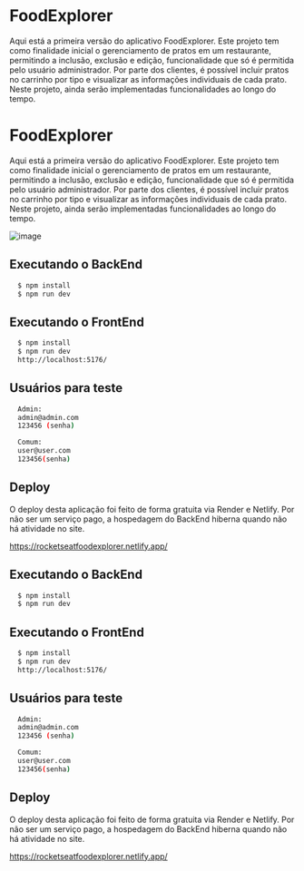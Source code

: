 # FoodExplorer

Aqui está a primeira versão do aplicativo FoodExplorer. Este projeto tem como finalidade inicial o gerenciamento de pratos em um restaurante, permitindo a inclusão, exclusão e edição, funcionalidade que só é permitida pelo usuário administrador. Por parte dos clientes, é possível incluir pratos no carrinho por tipo e visualizar as informações individuais de cada prato. Neste projeto, ainda serão implementadas funcionalidades ao longo do tempo.  
# FoodExplorer

Aqui está a primeira versão do aplicativo FoodExplorer. Este projeto tem como finalidade inicial o gerenciamento de pratos em um restaurante, permitindo a inclusão, exclusão e edição, funcionalidade que só é permitida pelo usuário administrador. Por parte dos clientes, é possível incluir pratos no carrinho por tipo e visualizar as informações individuais de cada prato. Neste projeto, ainda serão implementadas funcionalidades ao longo do tempo.  

![image](https://github.com/user-attachments/assets/92a93728-3506-428b-ad92-be20b48ac54c)

## Executando o BackEnd

```bash
  $ npm install
  $ npm run dev
```
## Executando o FrontEnd

```bash
  $ npm install
  $ npm run dev
  http://localhost:5176/
```
## Usuários para teste

```bash
  Admin:
  admin@admin.com
  123456 (senha)

  Comum:
  user@user.com
  123456(senha)
```


## Deploy

O deploy desta aplicação foi feito de forma gratuita via Render e Netlify. Por não ser um serviço pago, a hospedagem do BackEnd hiberna quando não há atividade no site.


https://rocketseatfoodexplorer.netlify.app/

## Executando o BackEnd

```bash
  $ npm install
  $ npm run dev
```
## Executando o FrontEnd

```bash
  $ npm install
  $ npm run dev
  http://localhost:5176/
```
## Usuários para teste

```bash
  Admin:
  admin@admin.com
  123456 (senha)

  Comum:
  user@user.com
  123456(senha)
```


## Deploy

O deploy desta aplicação foi feito de forma gratuita via Render e Netlify. Por não ser um serviço pago, a hospedagem do BackEnd hiberna quando não há atividade no site.


https://rocketseatfoodexplorer.netlify.app/
